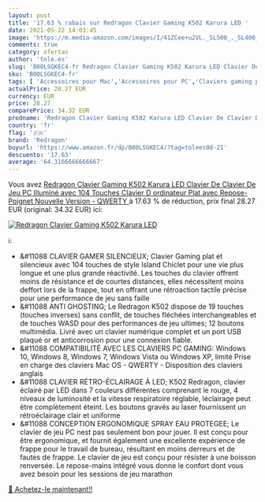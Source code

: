 ```yaml
---
layout: post
title: '17.63 % rabais sur Redragon Clavier Gaming K502 Karura LED '
date: 2021-05-22 14:03:45
image: 'https://m.media-amazon.com/images/I/41ZCee+u2VL._SL500_._SL400_.jpg'
comments: true
category: ofertas
author: 'tole.es'
slug: 'B00LSGKEC4-fr Redragon Clavier Gaming K502 Karura LED Clavier De Clavier...'
sku: 'B00LSGKEC4-fr'
tags: [ 'Accessoires pour Mac','Accessoires pour PC','Claviers gaming pour Mac','Claviers gaming pour PC','Contrôleurs de jeu pour PC','Contrôleurs de jeux pour Mac','Jeux vidéo','Mac: Jeux et accessoires','PC: Jeux et accessoires','redragon', ]
actualPrice: 28.27 EUR
currency: EUR
price: 28.27
comparePrice: 34.32 EUR
prodname: 'Redragon Clavier Gaming K502 Karura LED Clavier De Clavier De Jeu PC Illuminé avec 104 Touches Clavier D ordinateur Plat avec Repose-Poignet  Nouvelle Version - QWERTY '
country: 'fr'
flag: '🇫🇷'
brand: 'Redragon'
buyurl: 'https://www.amazon.fr/dp/B00LSGKEC4/?tag=tolees0d-21'
descuento: '17.63'
average: '64.3166666666667'
---
```


Vous avez [Redragon Clavier Gaming K502 Karura LED Clavier De Clavier De Jeu PC Illuminé avec 104 Touches Clavier D ordinateur Plat avec Repose-Poignet  Nouvelle Version - QWERTY ](https://www.amazon.fr/dp/B00LSGKEC4/?tag=tolees0d-21)  à  17.63 % de réduction, prix final  28.27 EUR (original: 34.32 EUR) ici:

[![Redragon Clavier Gaming K502 Karura LED ](https://m.media-amazon.com/images/I/41ZCee+u2VL._SL500_._SL400_.jpg)](https://www.amazon.fr/dp/B00LSGKEC4/?tag=tolees0d-21)

ℹ️:

- &#11088 CLAVIER GAMER SILENCIEUX; Clavier Gaming plat et silencieux avec 104 touches de style Island Chiclet pour une vie plus longue et une plus grande réactivité. Les touches du clavier offrent moins de résistance et de courtes distances, elles nécessitent moins deffort lors de la frappe, tout en offrant une rétroaction tactile précise pour une performance de jeu sans faille
- &#11088 ANTI GHOSTING; Le Redragon K502 dispose de 19 touches (touches inverses) sans conflit, de touches fléchées interchangeables et de touches WASD pour des performances de jeu ultimes; 12 boutons multimédia. Livré avec un clavier numérique complet et un port USB plaqué or et anticorrosion pour une connexion fiable.
- &#11088 COMPATIBILITÉ AVEC LES CLAVIERS PC GAMING: Windows 10, Windows 8, Windows 7, Windows Vista ou Windows XP, limité Prise en charge des claviers Mac OS - QWERTY - Disposition des claviers anglais
- &#11088 CLAVIER RÉTRO-ÉCLAIRAGE À LED; K502 Redragon, clavier éclairé par LED dans 7 couleurs différentes comprenant le rouge, 4 niveaux de luminosité et la vitesse respiratoire réglable, léclairage peut être complètement éteint. Les boutons gravés au laser fournissent un rétroéclairage clair et uniforme
- &#11088 CONCEPTION ERGONOMIQUE SPRAY EAU PROTEGEE; Le clavier de jeu PC nest pas seulement bon pour jouer. Il est conçu pour être ergonomique, et fournit également une excellente expérience de frappe pour le travail de bureau, résultant en moins derreurs et de fautes de frappe. Le clavier de jeu est conçu pour résister à une boisson renversée. Le repose-mains intégré vous donne le confort dont vous avez besoin pour les sessions de jeu marathon

[🛒 Achetez-le maintenant!!](https://www.amazon.fr/dp/B00LSGKEC4/?tag=tolees0d-21)
